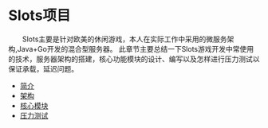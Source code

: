 # Slots项目

&emsp;&emsp;Slots主要是针对欧美的休闲游戏，本人在实际工作中采用的微服务架构,Java+Go开发的混合型服务器。
此章节主要总结一下Slots游戏开发中常使用的技术，服务器架构的搭建，核心功能模块的设计、编写以及怎样进行压力测试以保证承载，延迟问题。  
- [简介](Slots项目/简介.md)
- [架构](Slots项目/服务器架构.md)
- [核心模块](Slots项目/核心模块.md)
- [压力测试](Slots项目/压力测试.md)
